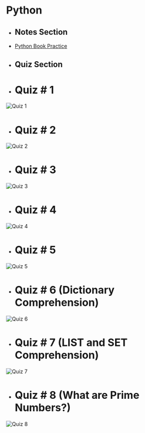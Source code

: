 # Python

- ## Notes Section
- [Python Book Practice](https://github.com/fahadraisfahad/Notes/blob/main/Programming/Python/Python%20Book%20Practice.pdf)

- ## Quiz Section

- # Quiz # 1
![Quiz 1](https://github.com/fahadraisfahad/Notes/blob/main/Programming/Python/Quiz.jpeg)

- # Quiz # 2
![Quiz 2](https://github.com/fahadraisfahad/Notes/blob/main/Programming/Python/WhatsApp%20Image%202023-05-07%20at%205.40.38%20PM.jpeg)

- # Quiz # 3
![Quiz 3](https://github.com/fahadraisfahad/Notes/blob/main/Programming/Python/WhatsApp%20Image%202023-05-10%20at%203.45.48%20PM.jpeg)

- # Quiz # 4
![Quiz 4](https://github.com/fahadraisfahad/Notes/blob/main/Programming/Python/WhatsApp%20Image%202023-05-18%20at%209.22.20%20PM.jpeg)

- # Quiz # 5
![Quiz 5](https://github.com/fahadraisfahad/Notes/blob/main/Programming/Python/WhatsApp%20Image%202023-04-23%20at%201.04.43%20PM.jpeg)

- # Quiz # 6 (Dictionary Comprehension)
![Quiz 6](https://github.com/fahadraisfahad/Notes/blob/main/Programming/Python/WhatsApp%20Image%202023-05-22%20at%209.59.37%20PM.jpeg)

- # Quiz # 7 (LIST and SET Comprehension)
![Quiz 7](https://github.com/fahadraisfahad/Notes/blob/main/Programming/Python/list%20and%20set%20comprehension.PNG)

- # Quiz # 8 (What are Prime Numbers?)
![Quiz 8](https://github.com/fahadraisfahad/Notes/blob/main/Programming/Python/Prime%20Numbers.PNG)


